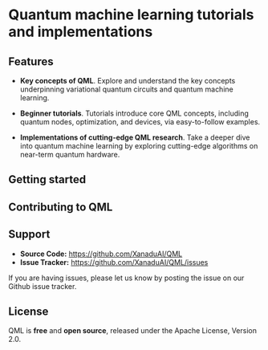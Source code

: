 # Quantum machine learning tutorials and implementations


## Features

* **Key concepts of QML**. Explore and understand the key concepts underpinning variational quantum circuits and quantum machine learning.

* **Beginner tutorials**. Tutorials introduce core QML concepts, including quantum nodes, optimization, and devices, via easy-to-follow examples.

* **Implementations of cutting-edge QML research**. Take a deeper dive into quantum machine learning by exploring cutting-edge algorithms on near-term quantum hardware.


## Getting started



## Contributing to QML



## Support


- **Source Code:** https://github.com/XanaduAI/QML
- **Issue Tracker:** https://github.com/XanaduAI/QML/issues

If you are having issues, please let us know by posting the issue on our Github issue tracker.



## License

QML is **free** and **open source**, released under the Apache License, Version 2.0.
